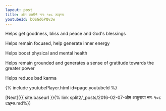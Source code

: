 ```yaml
---
layout: post
title: ओम साक्षीने नमः १०८ टाइम्स
youtubeId: bOSGdGPQv3w
---
```

 
 
Helps get goodness, bliss and peace and God's blessings
 
Helps remain focused, help generate inner energy 
 
Helps boost physical and mental health 
 
Helps remain grounded and generates a sense of gratitude towards the greater power 
 
Helps reduce bad karma
 
 
 
 


{% include youtubePlayer.html id=page.youtubeId %}
 
[Next]({{ site.baseurl }}{% link  split2/_posts/2016-02-07-ओम अक्रूराया नमः १०८ टाइम्स.md%})
 
